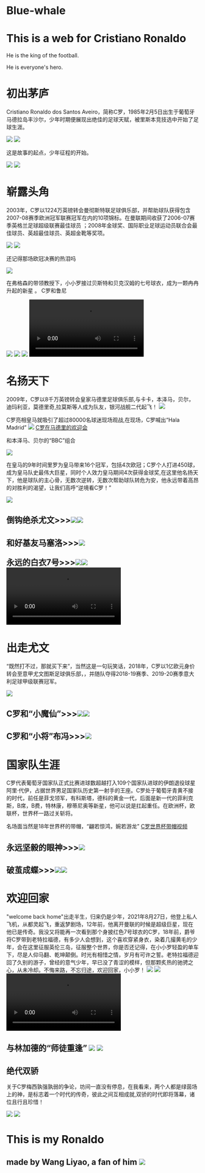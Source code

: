 # Blue-whale
<!DOCTYPE html>
<html lang="zh-cn">
    <head>
        <meta charset="utf-8"/>
        <title>i  love Ro.</title>
    </head>
    <body>
        <h1>This is a web for Cristiano Ronaldo</h1>
        <p>He is the king of the football.</p>
        <p>He is everyone's hero.</p>
        <h1>初出茅庐</h1>
        <p>Cristiano Ronaldo dos Santos Aveiro，简称C罗，1985年2月5日出生于葡萄牙马德拉岛丰沙尔，少年时期便展现出绝佳的足球天赋，被里斯本竞技选中开始了足球生涯。</p>
        <img src="2.jpeg">
        <img src="3.jpeg">
        <p>这是故事的起点，少年征程的开始。</p>
        <img src="5.jpeg">
        <img src="6.jpeg">
        <h1>崭露头角</h1>
        <p>2003年，C罗以1224万英镑转会曼彻斯特联足球俱乐部，并帮助球队获得包含2007-08赛季欧洲冠军联赛冠军在内的10项锦标。在曼联期间收获了2006-07赛季英格兰足球超级联赛最佳球员 ；2008年金球奖、国际职业足球运动员联合会最佳球员、英超最佳球员、英超金靴等奖项。</p>
        <img src="8.jpeg">
        <img src="11.jpeg">
        <p>还记得那场欧冠决赛的热泪吗</p>
        <img src="38.jpg">
        <p>在弗格森的带领教授下，小小罗接过贝斯特和贝克汉姆的七号球衣，成为一颗冉冉升起的新星    。                              C罗和鲁尼</p>
        <img src="9.jpeg">
        <img src="10.jpeg">
        <img src="12.jpeg">
        <video controls>
          <source src="42.mp4" type="video/mp4">
        </video>
        <h1>名扬天下</h1>
        <p>2009年，C罗以8千万英镑转会皇家马德里足球俱乐部,与卡卡，本泽马，贝尔，迪玛利亚，莫德里奇,拉莫斯等人成为队友，银河战舰二代起飞！
        <img src="45.jpg">
        <p>C罗亮相皇马就吸引了超过80000名球迷现场观战,在现场，C罗喊出“Hala Madrid”
        <img src="13.jpeg">
        <a href="https://v.qq.com/x/page/j3057pkzzbv.html" target="_blank">C罗在马德里的欢迎会</a>
                                    <p>和本泽马、贝尔的“BBC”组合</p>
        <img src="21.jpeg">
        <p>在皇马的9年时间里罗为皇马带来16个冠军，包括4次欧冠；C罗个人打进450球，成为皇马队史最伟大巨星，同时个人效力皇马期间4次获得金球奖,在这里他名扬天下，他是球队的主心骨，无数次逆转，无数次帮助球队转危为安，他永远带着高昂的对胜利的渴望，让我们高呼“逆境看C罗！”</p>
        <img src="44.jpeg">
        <h2>倒钩绝杀尤文>>><img src="14.png"><img src="32.jpeg">
        <h2>和好基友马塞洛>>><img src="26.jpeg">
        <p>永远的白衣7号>>><img src="23.jpeg"><img src="25.jpeg">
        <video controls>
          <source src="40.mp4"type="video/mp4">
        <h1>出走尤文</h1>
        <p>“既然打不过，那就买下来”，当然这是一句玩笑话，2018年，C罗以1亿欧元身价转会至意甲尤文图斯足球俱乐部，，并随队夺得2018-19赛季、2019-20赛季意大利足球甲级联赛冠军。</p>
        <img src="49.jpeg">
        <h2>C罗和“小魔仙”>>><img src="46.jpeg"><img src="47.jpeg">
        <h2>C罗和“小将”布冯>>><img src="48.jpeg">
        <h1>国家队生涯</h1>
        <p>C罗代表葡萄牙国家队正式比赛进球数超越打入109个国家队进球的伊朗退役球星阿里·代伊，占据世界男足国家队历史第一射手的王座。C罗处于葡萄牙青黄不接的时代，前任是菲戈领军，有科斯塔，德科的黄金一代，后面是新一代的菲利克斯，B席，B费，特林康，穆蒂尼奥等新星，他可以说是扛起重任。在欧洲杯，欧联杯，世界杯一路过关斩将。
        <p>名场面当然是18年世界杯的带帽，“翩若惊鸿，婉若游龙”
        <a href="https://www.bilibili.com/video/BV1WW411D77B/?spm_id_from=333.788.videocard.0" target="_blank">C罗世界杯带帽视频</a><h2>永远坚毅的眼神>>><img src="35.jpeg">
        <h2>破茧成蝶>>><img src="37.jpeg"><img src="36.jpeg">
        <h1>欢迎回家</h1>
        <p>"welcome back home"出走半生，归来仍是少年，2021年8月27日，他登上私人飞机，从都灵起飞，重返梦剧场，12年前，他离开曼联的时候是超级巨星，现在他已是传奇。我没又将能再一次看到那个身披红色7号球衣的C罗，18年前，爵爷将C罗带到老特拉福德，有多少人会想到，这个喜欢穿紧身衣，染着几撮黄毛的少年，会在这里征服英伦三岛，征服整个世界，你是否还记得，在小小罗轻盈的单车下，尽是人仰马翻、乾坤颠倒。时光有相惜之情，岁月有可许之誓。老特拉福德迎回了久别的游子，曾经的意气少年，早已没了青涩的模样，但那颗炙热的驰骋之心，从未冷却。不悔来路，不忘归途，欢迎回家，小小罗！
        <img src="27.jpeg"> <img src="31.jpeg">
        <video controls>
           <source src="41.mp4"type="video/mp4">
        <h2>与林加德的“师徒重逢”
        <img src="29.jpeg"> <img src="30.jpeg">
        <h2>绝代双骄</h2>
        <p>关于C罗梅西孰强孰弱的争论，坊间一直没有停息，在我看来，两个人都是绿茵场上的神，是标志着一个时代的传奇，彼此之间互相成就,双骄的时代即将落幕，诸位且行且珍惜！</p>
        <img src="33.jpeg"> <img src="50.jpeg">
        <h1>This is my Ronaldo</h1>
        <h2>made by Wang Liyao, a fan of him
        <img src="34.jpeg">

